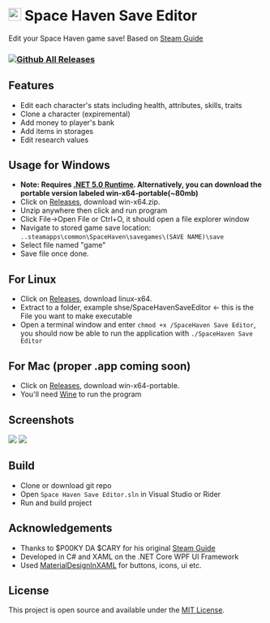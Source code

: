 # <img src="https://github.com/nuttycream/SH-Save-Editor/blob/master/SpaceHaven%20Save%20Editor/Assets/icon.ico" width="25" height="25"/> Space Haven Save Editor

Edit your Space Haven game save! Based on [Steam Guide](https://steamcommunity.com/sharedfiles/filedetails/?id=2120100221)

### [![Github All Releases](https://img.shields.io/github/downloads/nuttyCream/SH-Save-Editor/total)]()
## Features
- Edit each character's stats including health, attributes, skills, traits
- Clone a character (expiremental)
- Add money to player's bank
- Add items in storages
- Edit research values

## Usage for Windows
- **Note: Requires [.NET 5.0 Runtime](https://dotnet.microsoft.com/download/dotnet/5.0/runtime). Alternatively, you can download the portable version labeled win-x64-portable(~80mb)**
- Click on [Releases](https://github.com/nuttycream/SH-Save-Editor/releases), download win-x64.zip. 
- Unzip anywhere then click and run program
- Click File->Open File or Ctrl+O, it should open a file explorer window
- Navigate to stored game save location:
`..steamapps\common\SpaceHaven\savegames\(SAVE NAME)\save`
- Select file named "game"
- Save file once done.

## For Linux
- Click on [Releases](https://github.com/nuttycream/SH-Save-Editor/releases), download linux-x64.
- Extract to a folder, example shse/SpaceHavenSaveEditor <- this is the File you want to make executable
- Open a terminal window and enter `chmod +x /SpaceHaven Save Editor`, you should now be able to run the application with `./SpaceHaven Save Editor`

## For Mac (proper .app coming soon)
- Click on [Releases](https://github.com/nuttycream/SH-Save-Editor/releases), download win-x64-portable.
- You'll need [Wine](https://wiki.winehq.org/Download) to run the program

## Screenshots
<img src="https://github.com/nuttycream/SH-Save-Editor/blob/master/Screenies/File%20Menu.png"/>
<img src="https://github.com/nuttycream/SH-Save-Editor/blob/master/Screenies/Character%20Menu.png"/>

## Build
- Clone or download git repo
- Open `Space Haven Save Editor.sln` in Visual Studio or Rider
- Run and build project

## Acknowledgements
- Thanks to $P00KY DA $CARY for his original [Steam Guide](https://steamcommunity.com/sharedfiles/filedetails/?id=2120100221)
- Developed in C# and XAML on the .NET Core WPF UI Framework
- Used [MaterialDesignInXAML](https://github.com/MaterialDesignInXAML/MaterialDesignInXamlToolkit) for buttons, icons, ui etc.


## License
This project is open source and available under the [MIT License](LICENSE). 
